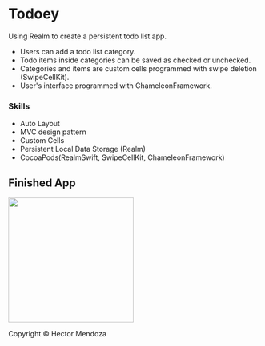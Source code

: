 # Todoey
Using Realm to create a persistent todo list app.

- Users can add a todo list category.
- Todo items inside categories can be saved as checked or unchecked.
- Categories and items are custom cells programmed with swipe deletion (SwipeCellKit).
- User's interface programmed with ChameleonFramework.

### Skills
* Auto Layout
* MVC design pattern
* Custom Cells
* Persistent Local Data Storage (Realm)
* CocoaPods(RealmSwift, SwipeCellKit, ChameleonFramework)


## Finished App
<img src="todoey.gif" width="250">

Copyright © Hector Mendoza
